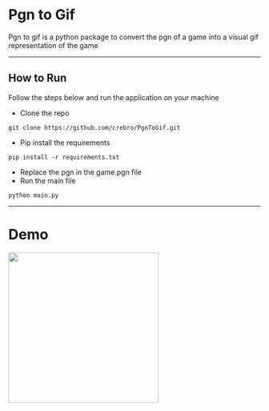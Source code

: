 # Pgn to Gif

Pgn to gif is a python package to convert the pgn of a game into a visual gif representation of the game

---

## How to Run

Follow the steps below and run the application on your machine

- Clone the repo

```
git clone https://github.com/crebro/PgnToGif.git
```

- Pip install the requirements

```
pip install -r requirements.txt
```

- Replace the pgn in the game.pgn file
- Run the main file

```
python main.py
```

---

# Demo

<img src="https://i.ibb.co/G7x80n7/converted.gif" width="300" >
